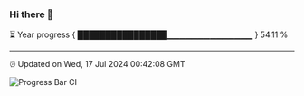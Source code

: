 ### Hi there 👋

⏳ Year progress { ████████████████▁▁▁▁▁▁▁▁▁▁▁▁▁▁ } 54.11 %

---

⏰ Updated on Wed, 17 Jul 2024 00:42:08 GMT

![Progress Bar CI](https://github.com/Shyam-Makwana/GitHub-Actions-Demo/workflows/Progress%20Bar%20CI/badge.svg)
